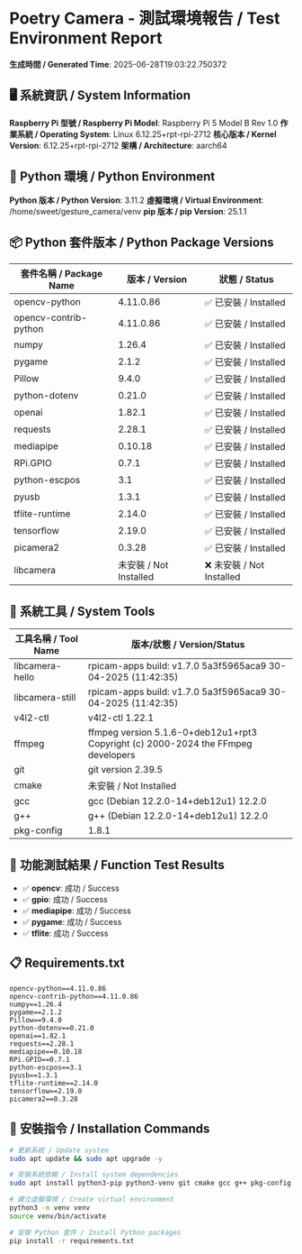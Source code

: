 # Poetry Camera - 測試環境報告 / Test Environment Report

**生成時間 / Generated Time**: 2025-06-28T19:03:22.750372

## 🖥️ 系統資訊 / System Information

**Raspberry Pi 型號 / Raspberry Pi Model**: Raspberry Pi 5 Model B Rev 1.0
**作業系統 / Operating System**: Linux 6.12.25+rpt-rpi-2712
**核心版本 / Kernel Version**: 6.12.25+rpt-rpi-2712
**架構 / Architecture**: aarch64

## 🐍 Python 環境 / Python Environment

**Python 版本 / Python Version**: 3.11.2
**虛擬環境 / Virtual Environment**: /home/sweet/gesture_camera/venv
**pip 版本 / pip Version**: 25.1.1

## 📦 Python 套件版本 / Python Package Versions

| 套件名稱 / Package Name | 版本 / Version | 狀態 / Status |
|----------|------|------|
| opencv-python | 4.11.0.86 | ✅ 已安裝 / Installed |
| opencv-contrib-python | 4.11.0.86 | ✅ 已安裝 / Installed |
| numpy | 1.26.4 | ✅ 已安裝 / Installed |
| pygame | 2.1.2 | ✅ 已安裝 / Installed |
| Pillow | 9.4.0 | ✅ 已安裝 / Installed |
| python-dotenv | 0.21.0 | ✅ 已安裝 / Installed |
| openai | 1.82.1 | ✅ 已安裝 / Installed |
| requests | 2.28.1 | ✅ 已安裝 / Installed |
| mediapipe | 0.10.18 | ✅ 已安裝 / Installed |
| RPi.GPIO | 0.7.1 | ✅ 已安裝 / Installed |
| python-escpos | 3.1 | ✅ 已安裝 / Installed |
| pyusb | 1.3.1 | ✅ 已安裝 / Installed |
| tflite-runtime | 2.14.0 | ✅ 已安裝 / Installed |
| tensorflow | 2.19.0 | ✅ 已安裝 / Installed |
| picamera2 | 0.3.28 | ✅ 已安裝 / Installed |
| libcamera | 未安裝 / Not Installed | ❌ 未安裝 / Not Installed |

## 🔧 系統工具 / System Tools

| 工具名稱 / Tool Name | 版本/狀態 / Version/Status |
|----------|----------|
| libcamera-hello | rpicam-apps build: v1.7.0 5a3f5965aca9 30-04-2025 (11:42:35) |
| libcamera-still | rpicam-apps build: v1.7.0 5a3f5965aca9 30-04-2025 (11:42:35) |
| v4l2-ctl | v4l2-ctl 1.22.1 |
| ffmpeg | ffmpeg version 5.1.6-0+deb12u1+rpt3 Copyright (c) 2000-2024 the FFmpeg developers |
| git | git version 2.39.5 |
| cmake | 未安裝 / Not Installed |
| gcc | gcc (Debian 12.2.0-14+deb12u1) 12.2.0 |
| g++ | g++ (Debian 12.2.0-14+deb12u1) 12.2.0 |
| pkg-config | 1.8.1 |

## 🧪 功能測試結果 / Function Test Results

- ✅ **opencv**: 成功 / Success
- ✅ **gpio**: 成功 / Success
- ✅ **mediapipe**: 成功 / Success
- ✅ **pygame**: 成功 / Success
- ✅ **tflite**: 成功 / Success

## 📋 Requirements.txt

```
opencv-python==4.11.0.86
opencv-contrib-python==4.11.0.86
numpy==1.26.4
pygame==2.1.2
Pillow==9.4.0
python-dotenv==0.21.0
openai==1.82.1
requests==2.28.1
mediapipe==0.10.18
RPi.GPIO==0.7.1
python-escpos==3.1
pyusb==1.3.1
tflite-runtime==2.14.0
tensorflow==2.19.0
picamera2==0.3.28
```

## 🚀 安裝指令 / Installation Commands

```bash
# 更新系統 / Update system
sudo apt update && sudo apt upgrade -y

# 安裝系統依賴 / Install system dependencies
sudo apt install python3-pip python3-venv git cmake gcc g++ pkg-config -y

# 建立虛擬環境 / Create virtual environment
python3 -m venv venv
source venv/bin/activate

# 安裝 Python 套件 / Install Python packages
pip install -r requirements.txt
```

